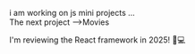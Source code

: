 i am working on js mini projects ...  
The next project -->Movies

I'm reviewing the React framework in 2025! 🚀💻  
 
